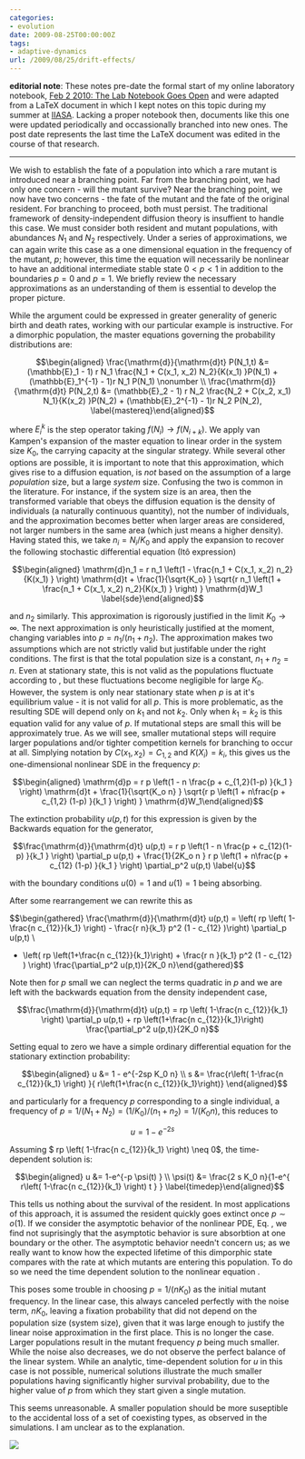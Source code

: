```yaml
---
categories:
- evolution
date: 2009-08-25T00:00:00Z
tags:
- adaptive-dynamics
url: /2009/08/25/drift-effects/
---
```


**editorial note**: These notes pre-date the formal start of my online
laboratory notebook, [Feb 2 2010: The Lab Notebook Goes Open](http://carlboettiger.info/2010/02/02/The-Lab-Notebook-Goes-Open-.html)
and were adapted from a LaTeX document in which I kept notes on this topic
during my summer at [IIASA](http://www.iiasa.ac.at/).  Lacking a proper notebook then, documents
like this one were updated periodically and occassionally branched into
new ones.  The post date represents the last time the 
LaTeX document was edited in the course of that research. 


-----------------------------------------

We wish to establish the fate of a population into which a rare mutant
is introduced near a branching point. Far from the branching point, we
had only one concern - will the mutant survive? Near the branching
point, we now have two concerns - the fate of the mutant and the fate of
the original resident. For branching to proceed, both must persist. The
traditional framework of density-independent diffusion theory is
insuffient to handle this case. We must consider both resident and
mutant populations, with abundances $N_1$ and $N_2$ respectively. Under
a series of approximations, we can again write this case as a one
dimensional equation in the frequency of the mutant, $p$; however, this
time the equation will necessarily be nonlinear to have an additional
intermediate stable state $0<p<1$ in addition to the boundaries $p=0$
and $p=1$. We briefly review the necessary approximations as an
understanding of them is essential to develop the proper picture.

While the argument could be expressed in greater generality of generic
birth and death rates, working with our particular example is
instructive. For a dimorphic population, the master equations governing
the probability distributions are:

$$\begin{aligned}
\frac{\mathrm{d}}{\mathrm{d}t} P(N_1,t) &= (\mathbb{E}_1 - 1) r N_1 \frac{N_1 + C(x_1, x_2) N_2}{K(x_1) }P(N_1) + (\mathbb{E}_1^{-1} - 1)r N_1 P(N_1) \nonumber \\
\frac{\mathrm{d}}{\mathrm{d}t} P(N_2,t) &= (\mathbb{E}_2 - 1) r N_2 \frac{N_2 + C(x_2, x_1) N_1}{K(x_2) }P(N_2) + (\mathbb{E}_2^{-1} - 1)r N_2 P(N_2),
\label{mastereq}\end{aligned}$$

where $E_i^k$ is the step operator taking $f(N_i) \to f(N_{i+k})$. We
apply van Kampen's expansion of the master equation to linear order in
the system size $K_0$, the carrying capacity at the singular strategy.
While several other options are possible, it is important to note that
this approximation, which gives rise to a diffusion equation, is *not*
based on the assumption of a large *population* size, but a large
*system* size. Confusing the two is common in the literature. For
instance, if the system size is an area, then the transformed variable
that obeys the diffusion equation is the density of individuals (a
naturally continuous quantity), not the number of individuals, and the
approximation becomes better when larger areas are considered, not
larger numbers in the same area (which just means a higher density).
Having stated this, we take $n_i = N_i/K_0$ and apply the expansion to
recover the following stochastic differential equation (Itô expression)

$$\begin{aligned}
\mathrm{d}n_1 = r n_1 \left(1 -  \frac{n_1 + C(x_1, x_2) n_2}{K(x_1) } \right) \mathrm{d}t + \frac{1}{\sqrt{K_o} } \sqrt{r n_1 \left(1 +  \frac{n_1 + C(x_1, x_2) n_2}{K(x_1) } \right) } \mathrm{d}W_1
\label{sde}\end{aligned}$$

and $n_2$ similarly. This approximation is rigorously justified in the
limit $K_0 \to \infty$. The next approximation is only heuristically
justified at the moment, changing variables into $p = n_1/(n_1+n_2)$.
The approximation makes two assumptions which are not strictly valid but
justifable under the right conditions. The first is that the total
population size is a constant, $n_1 + n_2 = n$. Even at stationary
state, this is not valid as the populations fluctuate according to , but
these fluctuations become negligible for large $K_0$. However, the
system is only near stationary state when $p$ is at it's equilibrium
value - it is not valid for all $p$. This is more problematic, as the
resulting SDE will depend only on $k_1$ and not $k_2$. Only when
$k_1 = k_2$ is this equation valid for any value of $p$. If mutational
steps are small this will be approximately true. As we will see, smaller
mutational steps will require larger populations and/or tighter
competition kernels for branching to occur at all. Simplying notation by
$C(x_1, x_2) = C_{1,2}$ and $K(X_i) = k_i$, this gives us the
one-dimensional nonlinear SDE in the frequency $p$:

$$\begin{aligned}
\mathrm{d}p = r p \left(1 -  n \frac{p + c_{1,2}(1-p) }{k_1 } \right) \mathrm{d}t + \frac{1}{\sqrt{K_o n} } \sqrt{r p \left(1 +  n\frac{p + c_{1,2} (1-p) }{k_1 } \right) } \mathrm{d}W_1\end{aligned}$$

The extinction probability $u(p,t)$ for this expression is given by the
Backwards equation for the generator,

$$\frac{\mathrm{d}}{\mathrm{d}t} u(p,t) = r p \left(1 -  n \frac{p + c_{12}(1-p) }{k_1 } \right) \partial_p u(p,t) + \frac{1}{2K_o n } r p \left(1 +  n\frac{p + c_{12} (1-p) }{k_1 } \right) \partial_p^2 u(p,t) 
\label{u}$$

with the boundary conditions $u(0) = 1$ and $u(1) = 1$ being absorbing.

After some rearrangement we can rewrite this as

$$\begin{gathered}
\frac{\mathrm{d}}{\mathrm{d}t} u(p,t) = \left( rp \left( 1-\frac{n c_{12}}{k_1} \right) - \frac{r n}{k_1} p^2 (1 - c_{12} )\right)  \partial_p u(p,t) \\
+ \left( rp \left(1+\frac{n c_{12}}{k_1}\right)  + \frac{r n }{k_1} p^2 (1 - c_{12} ) \right) \frac{\partial_p^2 u(p,t)}{2K_0 n}\end{gathered}$$

Note then for $p$ small we can neglect the terms quadratic in $p$ and we
are left with the backwards equation from the density independent case,

$$\frac{\mathrm{d}}{\mathrm{d}t} u(p,t) =  rp \left( 1-\frac{n c_{12}}{k_1} \right)   \partial_p u(p,t) + rp \left(1+\frac{n c_{12}}{k_1}\right)   \frac{\partial_p^2 u(p,t)}{2K_0 n}$$

Setting equal to zero we have a simple ordinary differential equation
for the stationary extinction probability:

$$\begin{aligned}
u &= 1 - e^{-2sp K_0 n} \\
s &= \frac{r\left( 1-\frac{n c_{12}}{k_1} \right) }{ r\left(1+\frac{n c_{12}}{k_1}\right)} \end{aligned}$$

and particularly for a frequency $p$ corresponding to a single
individual, a frequency of
$p=1/(N_1+N_2) =(1/K_0)/(n_1+n_2) = 1/(K_0 n)$, this reduces to

$$u = 1-e^{-2s}$$

Assuming $ rp \left( 1-\frac{n c_{12}}{k_1} \right) \neq 0$, the
time-dependent solution is:

$$\begin{aligned}
u &= 1-e^{-p \psi(t) } \\
\psi(t) &= \frac{2 s K_0 n}{1-e^{ r\left( 1-\frac{n c_{12}}{k_1} \right) t } }
\label{timedep}\end{aligned}$$

This tells us nothing about the survival of the resident. In most
applications of this approach, it is assumed the resident quickly goes
extinct once $p \sim o(1)$. If we consider the asymptotic behavior of
the nonlinear PDE, Eq. , we find not suprisingly that the asymptotic
behavior is sure absorbtion at one boundary or the other. The asymptotic
behavior needn't concern us; as we really want to know how the expected
lifetime of this dimporphic state compares with the rate at which
mutants are entering this population. To do so we need the time
dependent solution to the nonlinear equation .

This poses some trouble in choosing $p = 1/(nK_0)$ as the initial mutant
frequency. In the linear case, this always canceled perfectly with the
noise term, $nK_0$, leaving a fixation probability that did not depend
on the population size (system size), given that it was large enough to
justify the linear noise approximation in the first place. This is no
longer the case. Larger populations result in the mutant frequency $p$
being much smaller. While the noise also decreases, we do not observe
the perfect balance of the linear system. While an analytic,
time-dependent solution for $u$ in this case is not possible, numerical
solutions illustrate the much smaller populations having significantly
higher survival probability, due to the higher value of $p$ from which
they start given a single mutation.

This seems unreasonable. A smaller population should be more suseptible
to the accidental loss of a set of coexisting types, as observed in the
simulations. I am unclear as to the explanation.


![](http://farm4.staticflickr.com/3726/9621550031_05054cdb02_o.png)

